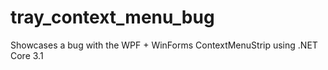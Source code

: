 # tray_context_menu_bug
Showcases a bug with the WPF + WinForms ContextMenuStrip using .NET Core 3.1

